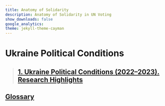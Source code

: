 ```yaml
---
title: Anatomy of Solidarity
description: Anatomy of Solidarity in UN Voting
show_downloads: false
google_analytics:
theme: jekyll-theme-cayman
---
```

# Ukraine Political Conditions
> ## [1. Ukraine Political Conditions (2022–2023). Research Highlights](./01)

## [Glossary](https://sobolsky.github.io/un/glossary)
